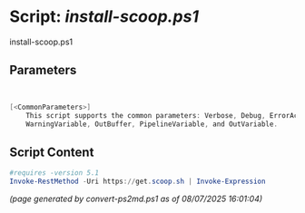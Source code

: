 Script: *install-scoop.ps1*
========================

install-scoop.ps1 


Parameters
----------
```powershell


[<CommonParameters>]
    This script supports the common parameters: Verbose, Debug, ErrorAction, ErrorVariable, WarningAction, 
    WarningVariable, OutBuffer, PipelineVariable, and OutVariable.
```

Script Content
--------------
```powershell
#requires -version 5.1
Invoke-RestMethod -Uri https://get.scoop.sh | Invoke-Expression
```

*(page generated by convert-ps2md.ps1 as of 08/07/2025 16:01:04)*
